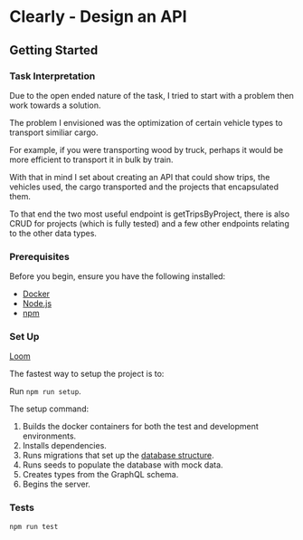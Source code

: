 # Clearly - Design an API

## Getting Started

### Task Interpretation

Due to the open ended nature of the task, I tried to start with a problem then work towards a solution.

The problem I envisioned was the optimization of certain vehicle types to transport similiar cargo.

For example, if you were transporting wood by truck, perhaps it would be more efficient to transport it in bulk by train.

With that in mind I set about creating an API that could show trips, the vehicles used, the cargo transported and the projects that encapsulated them.

To that end the two most useful endpoint is getTripsByProject, there is also CRUD for projects (which is fully tested) and a few other endpoints relating to the other data types.

### Prerequisites

Before you begin, ensure you have the following installed:

- [Docker](https://www.docker.com/)
- [Node.js](https://nodejs.org/en)
- [npm](https://www.npmjs.com/)

### Set Up

[Loom](https://www.loom.com/share/a4686999e5684b619aba5d785d5bf097)

The fastest way to setup the project is to:

Run `npm run setup`.

The setup command:

1. Builds the docker containers for both the test and development environments.
2. Installs dependencies.
3. Runs migrations that set up the [database structure](./database-structure.png).
4. Runs seeds to populate the database with mock data.
5. Creates types from the GraphQL schema.
6. Begins the server.

### Tests

```bash
npm run test
```
